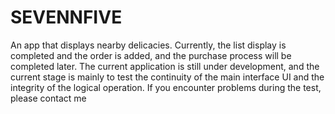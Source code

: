 # SEVENNFIVE
An app that displays nearby delicacies. Currently, the list display is completed and the order is added, and the purchase process will be completed later. The current application is still under development, and the current stage is mainly to test the continuity of the main interface UI and the integrity of the logical operation. If you encounter problems during the test, please contact me

